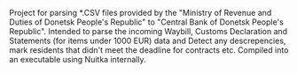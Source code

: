 Project for parsing *.CSV files provided by the "Ministry of Revenue and Duties of Donetsk People's Republic" to "Central Bank of Donetsk People's Republic".
Intended to parse the incoming Waybill, Customs Declaration and Statements (for items under 1000 EUR) data and
Detect any descrepencies, mark residents that didn't meet the deadline for contracts etc.
Compiled into an executable using Nuitka internally.

